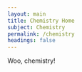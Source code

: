 ```yaml
---
layout: main
title: Chemistry Home
subject: Chemistry
permalink: /chemistry
headings: false
---
```


Woo, chemistry!